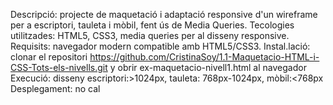 Descripció: projecte de maquetació i adaptació responsive d'un wireframe per a escriptori, tauleta i mòbil, fent ús de Media Queries.
Tecologies utilitzades: HTML5, CSS3, media queries per al disseny responsive.
Requisits: navegador modern compatible amb HTML5/CSS3.
Instal.lació: clonar el repositori https://github.com/CristinaSoy/1.1-Maquetacio-HTML-i-CSS-Tots-els-nivells.git y obrir ex-maquetacio-nivell1.html al navegador
Execució: disseny escriptori:>1024px, tauleta: 768px-1024px, mòbil:<768px
Desplegament: no cal

